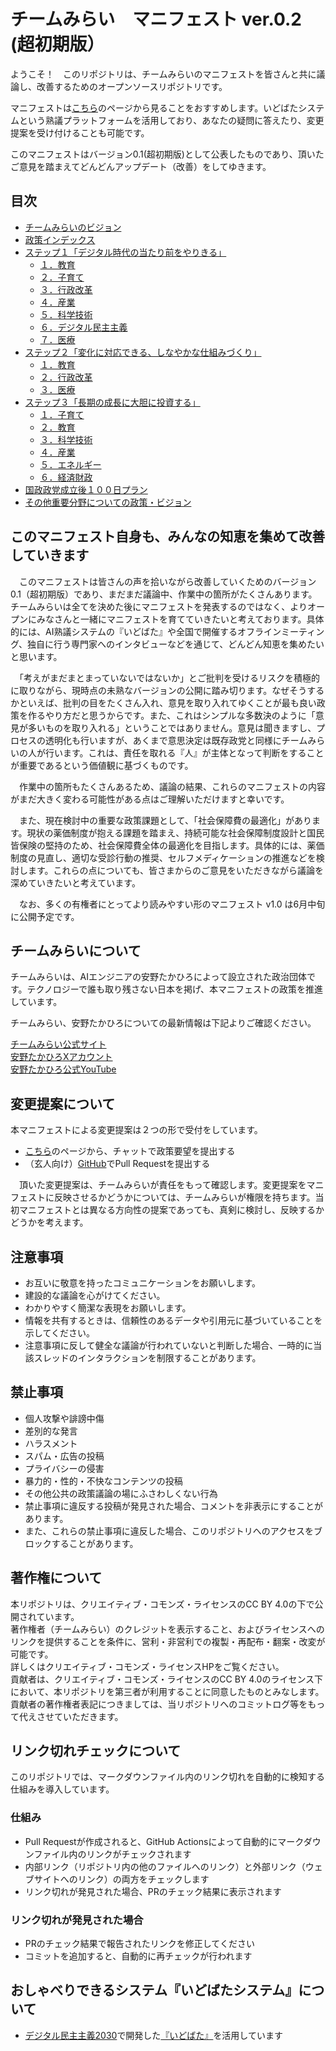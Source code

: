 # チームみらい　マニフェスト ver.0.2 (超初期版）

ようこそ！　このリポジトリは、チームみらいのマニフェストを皆さんと共に議論し、改善するためのオープンソースリポジトリです。

マニフェストは[こちら](https://policy.team-mir.ai/view/README.md)のページから見ることをおすすめします。いどばたシステムという熟議プラットフォームを活用しており、あなたの疑問に答えたり、変更提案を受け付けることも可能です。

このマニフェストはバージョン0.1(超初期版)として公表したものであり、頂いたご意見を踏まえてどんどんアップデート（改善）をしてゆきます。

## 目次

* [チームみらいのビジョン](01_チームみらいのビジョン.md)  
* [政策インデックス](02_政策インデックス.md)  
* [ステップ１「デジタル時代の当たり前をやりきる」](10_ステップ１「デジタル時代の当たり前をやりきる」.md)  
  * [１．教育](11_ステップ１教育.md)  
  * [２．子育て](12_ステップ１子育て.md)  
  * [３．行政改革](13_ステップ１行政改革.md)  
  * [４．産業](14_ステップ１産業.md)  
  * [５．科学技術](15_ステップ１科学技術.md)  
  * [６．デジタル民主主義](16_ステップ１デジタル民主主義.md)  
  * [７．医療](17_ステップ１医療.md)  
* [ステップ２「変化に対応できる、しなやかな仕組みづくり」](20_ステップ２「変化に対応できるしなやかな仕組みづくり」.md)  
  * [１．教育](21_ステップ２教育.md)  
  * [２．行政改革](22_ステップ２行政改革.md)  
  * [３．医療](24_ステップ２医療.md)  
* [ステップ３「長期の成長に大胆に投資する」](30_ステップ３「長期の成長に大胆に投資する」.md)  
  * [１．子育て](31_ステップ３子育て.md)  
  * [２．教育](32_ステップ３教育.md)  
  * [３．科学技術](33_ステップ３科学技術.md)  
  * [４．産業](34_ステップ３産業.md)  
  * [５．エネルギー](35_ステップ３エネルギー.md)  
  * [６．経済財政](36_ステップ３経済財政.md)  
* [国政政党成立後１００日プラン](40_国政政党成立後100日プラン.md)  
* [その他重要分野についての政策・ビジョン](50_国政のその他重要分野.md)

## このマニフェスト自身も、みんなの知恵を集めて改善していきます

　このマニフェストは皆さんの声を拾いながら改善していくためのバージョン0.1（超初期版）であり、まだまだ議論中、作業中の箇所がたくさんあります。チームみらいは全てを決めた後にマニフェストを発表するのではなく、よりオープンにみなさんと一緒にマニフェストを育てていきたいと考えております。具体的には、AI熟議システムの『いどばた』や全国で開催するオフラインミーティング、独自に行う専門家へのインタビューなどを通じて、どんどん知恵を集めたいと思います。

　「考えがまだまとまっていないではないか」とご批判を受けるリスクを積極的に取りながら、現時点の未熟なバージョンの公開に踏み切ります。なぜそうするかといえば、批判の目をたくさん入れ、意見を取り入れてゆくことが最も良い政策を作るやり方だと思うからです。また、これはシンプルな多数決のように「意見が多いものを取り入れる」ということではありません。意見は聞きますし、プロセスの透明化も行いますが、あくまで意思決定は既存政党と同様にチームみらいの人が行います。これは、責任を取れる『人』が主体となって判断をすることが重要であるという価値観に基づくものです。

　作業中の箇所もたくさんあるため、議論の結果、これらのマニフェストの内容がまだ大きく変わる可能性がある点はご理解いただけますと幸いです。

　また、現在検討中の重要な政策課題として、「社会保障費の最適化」があります。現状の薬価制度が抱える課題を踏まえ、持続可能な社会保障制度設計と国民皆保険の堅持のため、社会保障費全体の最適化を目指します。具体的には、薬価制度の見直し、適切な受診行動の推奨、セルフメディケーションの推進などを検討します。これらの点についても、皆さまからのご意見をいただきながら議論を深めていきたいと考えています。

　なお、多くの有権者にとってより読みやすい形のマニフェスト v1.0 は6月中旬に公開予定です。

## チームみらいについて

チームみらいは、AIエンジニアの安野たかひろによって設立された政治団体です。テクノロジーで誰も取り残さない日本を掲げ、本マニフェストの政策を推進しています。

チームみらい、安野たかひろについての最新情報は下記よりご確認ください。

[チームみらい公式サイト](https://team-mir.ai/)  
[安野たかひろXアカウント](https://x.com/takahiroanno)  
[安野たかひろ公式YouTube](https://www.youtube.com/@%E5%AE%89%E9%87%8E%E8%B2%B4%E5%8D%9A)

## 変更提案について

本マニフェストによる変更提案は２つの形で受付をしています。

* [こちら](https://policy.team-mir.ai/view/README.md)のページから、チャットで政策要望を提出する  
* （玄人向け）[GitHub](https://github.com/team-mirai/policy/pulls)でPull Requestを提出する

　頂いた変更提案は、チームみらいが責任をもって確認します。変更提案をマニフェストに反映させるかどうかについては、チームみらいが権限を持ちます。当初マニフェストとは異なる方向性の提案であっても、真剣に検討し、反映するかどうかを考えます。

## 注意事項

* お互いに敬意を持ったコミュニケーションをお願いします。  
* 建設的な議論を心がけてください。  
* わかりやすく簡潔な表現をお願いします。  
* 情報を共有するときは、信頼性のあるデータや引用元に基づいていることを示してください。  
* 注意事項に反して健全な議論が行われていないと判断した場合、一時的に当該スレッドのインタラクションを制限することがあります。

## 禁止事項

* 個人攻撃や誹謗中傷  
* 差別的な発言  
* ハラスメント  
* スパム・広告の投稿  
* プライバシーの侵害  
* 暴力的・性的・不快なコンテンツの投稿  
* その他公共の政策議論の場にふさわしくない行為  
* 禁止事項に違反する投稿が発見された場合、コメントを非表示にすることがあります。  
* また、これらの禁止事項に違反した場合、このリポジトリへのアクセスをブロックすることがあります。

## 著作権について

本リポジトリは、クリエイティブ・コモンズ・ライセンスのCC BY 4.0の下で公開されています。  
著作権者（チームみらい）のクレジットを表示すること、およびライセンスへのリンクを提供することを条件に、営利・非営利での複製・再配布・翻案・改変が可能です。  
詳しくはクリエイティブ・コモンズ・ライセンスHPをご覧ください。  
貢献者は、クリエイティブ・コモンズ・ライセンスのCC BY 4.0のライセンス下において、本リポジトリを第三者が利用することに同意したものとみなします。  
貢献者の著作権者表記につきましては、当リポジトリへのコミットログ等をもって代えさせていただきます。

## リンク切れチェックについて

このリポジトリでは、マークダウンファイル内のリンク切れを自動的に検知する仕組みを導入しています。

### 仕組み

- Pull Requestが作成されると、GitHub Actionsによって自動的にマークダウンファイル内のリンクがチェックされます
- 内部リンク（リポジトリ内の他のファイルへのリンク）と外部リンク（ウェブサイトへのリンク）の両方をチェックします
- リンク切れが発見された場合、PRのチェック結果に表示されます

### リンク切れが発見された場合

- PRのチェック結果で報告されたリンクを修正してください
- コミットを追加すると、自動的に再チェックが行われます

## おしゃべりできるシステム『いどばたシステム』について

- [デジタル民主主義2030](https://dd2030.org)で開発した[『いどばた』](https://github.com/digitaldemocracy2030/idobata/)を活用しています

